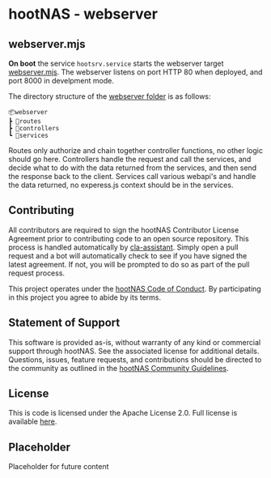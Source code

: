 # hootNAS - webserver

## webserver.mjs

**On boot** the service `hootsrv.service` starts the webserver target 
[webserver.mjs](./webserver.mjs). The webserver listens on port HTTP 80 when 
deployed, and port 8000 in develpment mode.

The directory structure of the [webserver folder](/webserver/) is as follows: 

    📦webserver
    ┣ 📂routes
    ┣ 📂controllers
    ┗ 📂services

Routes only authorize and chain together controller functions, no other logic 
should go here. Controllers handle the request and call the services, and 
decide what to do with the data returned from the services, and then send the 
response back to the client. Services call various webapi's and handle the 
data returned, no experess.js context should be in the services.

## Contributing

All contributors are required to sign the hootNAS Contributor 
License Agreement prior to contributing code to an open source repository. This 
process is handled automatically by [cla-assistant](https://cla-assistant.io/). 
Simply open a pull request and a bot will automatically check to see if you 
have signed the latest agreement. If not, you will be prompted to do so as part 
of the pull request process. 

This project operates under the [hootNAS Code of Conduct](#placeholder). By 
participating in this project you agree to abide by its terms. 

## Statement of Support

This software is provided as-is, without warranty of any kind or commercial 
support through hootNAS. See the associated license for additional details. 
Questions, issues, feature requests, and contributions should be directed to 
the community as outlined in the [hootNAS Community Guidelines](#placeholder).

## License

This is code is licensed under the Apache License 2.0. Full license is 
available [here](/LICENSE).

## Placeholder

Placeholder for future content
